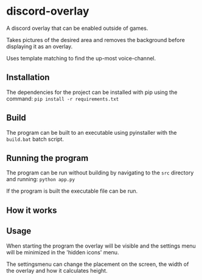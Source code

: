 # discord-overlay

A discord overlay that can be enabled outside of games.

Takes pictures of the desired area and removes the background before displaying
it as an overlay.

Uses template matching to find the up-most voice-channel.

## Installation

The dependencies for the project can be installed with pip using the command:
`pip install -r requirements.txt`

## Build

The program can be built to an executable using pyinstaller with the `build.bat`
batch script.

## Running the program

The program can be run without building by navigating to the `src` directory and
running:
`python app.py`

If the program is built the executable file can be run.

## How it works

## Usage

When starting the program the overlay will be visible and the settings menu will
be minimized in the 'hidden icons' menu.

The settingsmenu can change the placement on the screen, the width of the
overlay and how it calculates height.
